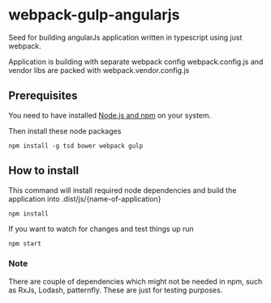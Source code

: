 # webpack-gulp-angularjs
Seed for building angularJs application written in typescript using just webpack.

Application is building with separate webpack config webpack.config.js and vendor libs are packed with
webpack.vendor.config.js
## Prerequisites
You need to have installed [Node.js and npm](https://docs.npmjs.com/getting-started/installing-node) on your system.

Then install these node packages
```
npm install -g tsd bower webpack gulp
```

## How to install
This command will install required node dependencies and build the application into .dist/js/{name-of-application}
```
npm install
```

If you want to watch for changes and test things up run
```
npm start
```

### Note
There are couple of dependencies which might not be needed in npm, such as RxJs, Lodash, patternfly.
These are just for testing purposes.
